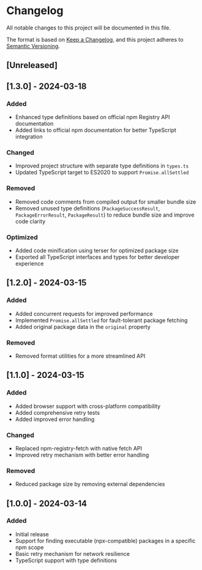 # Changelog

All notable changes to this project will be documented in this file.

The format is based on [Keep a Changelog](https://keepachangelog.com/en/1.0.0/),
and this project adheres to [Semantic Versioning](https://semver.org/spec/v2.0.0.html).

## [Unreleased]

## [1.3.0] - 2024-03-18

### Added
- Enhanced type definitions based on official npm Registry API documentation
- Added links to official npm documentation for better TypeScript integration

### Changed
- Improved project structure with separate type definitions in `types.ts`
- Updated TypeScript target to ES2020 to support `Promise.allSettled`

### Removed
- Removed code comments from compiled output for smaller bundle size
- Removed unused type definitions (`PackageSuccessResult`, `PackageErrorResult`, `PackageResult`) to reduce bundle size and improve code clarity

### Optimized
- Added code minification using terser for optimized package size
- Exported all TypeScript interfaces and types for better developer experience

## [1.2.0] - 2024-03-15

### Added
- Added concurrent requests for improved performance
- Implemented `Promise.allSettled` for fault-tolerant package fetching
- Added original package data in the `original` property

### Removed
- Removed format utilities for a more streamlined API

## [1.1.0] - 2024-03-15

### Added
- Added browser support with cross-platform compatibility
- Added comprehensive retry tests
- Added improved error handling

### Changed
- Replaced npm-registry-fetch with native fetch API
- Improved retry mechanism with better error handling

### Removed
- Reduced package size by removing external dependencies

## [1.0.0] - 2024-03-14

### Added
- Initial release
- Support for finding executable (npx-compatible) packages in a specific npm scope
- Basic retry mechanism for network resilience
- TypeScript support with type definitions 